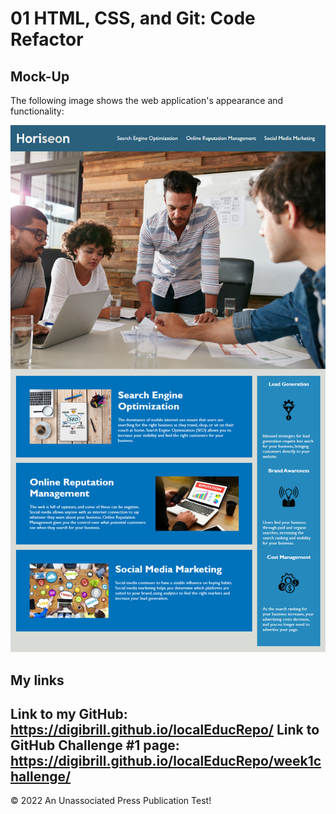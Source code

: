 # 01 HTML, CSS, and Git: Code Refactor

## Mock-Up

The following image shows the web application's appearance and functionality:

![The Horiseon webpage includes a navigation bar, a header image, and cards with text and images at the bottom of the page.](./assets/01-html-css-git-homework-demo.png)

## My links

Link to my GitHub:
https://digibrill.github.io/localEducRepo/
Link to GitHub Challenge #1 page:
https://digibrill.github.io/localEducRepo/week1challenge/
---
© 2022 An Unassociated Press Publication
Test!
